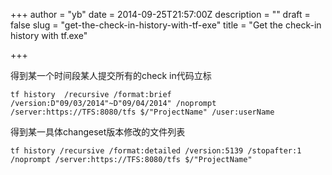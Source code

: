 +++
author = "yb"
date = 2014-09-25T21:57:00Z
description = ""
draft = false
slug = "get-the-check-in-history-with-tf-exe"
title = "Get the check-in history with tf.exe"

+++


得到某一个时间段某人提交所有的check in代码立标

	tf history  /recursive /format:brief /version:D"09/03/2014"~D"09/04/2014" /noprompt /server:https://TFS:8080/tfs $/"ProjectName" /user:userName



得到某一具体changeset版本修改的文件列表

	tf history /recursive /format:detailed /version:5139 /stopafter:1 /noprompt /server:https://TFS:8080/tfs $/"ProjectName"


